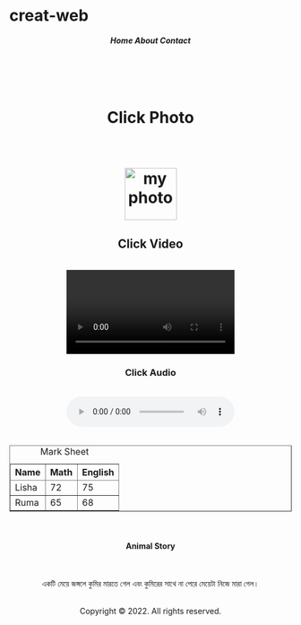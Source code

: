 # creat-web

<!DOCTYPE html>
<html class="no-js"lang="EN">
<head>
<meta charset="UTF-8">
<meta name="viewport"content="width= device-width, initial-scale=1">
<meta name="description"content="Latest short story creat.">
<meta name="keywords"content="story, famous">
<link rel="shortcut icon"href="empty.jpeg"type="image/x-icon">
  </head>
  <center>
  <body>
  <header>
  <b>
  <i>Home</i>
  <i>About</i>
  <i>Contact</i>
  </b>
  </header>
  <main>
  <br>
  <h1>Click Photo<h1>
  <br>
  <a href="https://cf31.blogspot.com/"><img width=93 src="https://i.ibb.co/N20jcPy/IMG-20220328-115849-882.jpg"alt="my photo"></img></a>
  <br>
  <!--4 number heading tag-->
  <h2>Click Video</h2>
  <br>
  <video src="empty.hq"controls="controls">
  </video>
  <br>
  <h3>Click Audio</h3>
  <br>
  <audio src="empty.mp3"controls="controls">
  </audio>
  <br>
  <br>
  <table border>
  <caption>Mark Sheet</caption>
  <thead>
  <tr>
  <th>Name</th>
  <th>Math</th>
  <th>English</th>
  </tr>
  <tr>
  <td>Lisha</td>
  <td>72</td>
  <td>75</td>
  </tr>
  </thead>
  <tr>
  <td>Ruma</td>
  <td>65</td>
  <td>68</td>
  </tr>
  </table>
  <br>
  <h4>Animal Story</h4>
  <br>
  <p>একটি মেয়ে জঙ্গলে কুমির মারতে গেল এবং কুমিরের সাথে না পেরে মেয়েটা নিজে মারা গেল।</p> 
  </br>
  </main>
  </body>
  <footer>
Copyright © 2022. All rights reserved.
  </footer>
  </center>
  </html>
